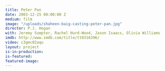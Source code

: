 ```yaml
---
title: Peter Pan
date: 2003-12-25 00:00:00 Z
medium: film
image: "/uploads/shaheen-baig-casting-peter-pan.jpg"
director: P.J. Hogan
with: Jeremy Sumpter, Rachel Hurd-Wood, Jason Isaacs, Olivia Williams
imdb: http://www.imdb.com/title/tt0316396/
video: c3gmc82aqu
layout: project
is-in-production: 
is-featured: 
featured-image: 
---
```


